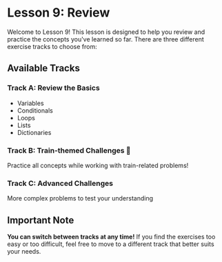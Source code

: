 # Lesson 9: Review

Welcome to Lesson 9! This lesson is designed to help you review and practice the concepts you've learned so far. There are three different exercise tracks to choose from:

## Available Tracks

### Track A: Review the Basics
- Variables
- Conditionals
- Loops
- Lists
- Dictionaries

### Track B: Train-themed Challenges 🚂
Practice all concepts while working with train-related problems!

### Track C: Advanced Challenges
More complex problems to test your understanding

## Important Note
**You can switch between tracks at any time!** If you find the exercises too easy or too difficult, feel free to move to a different track that better suits your needs.

